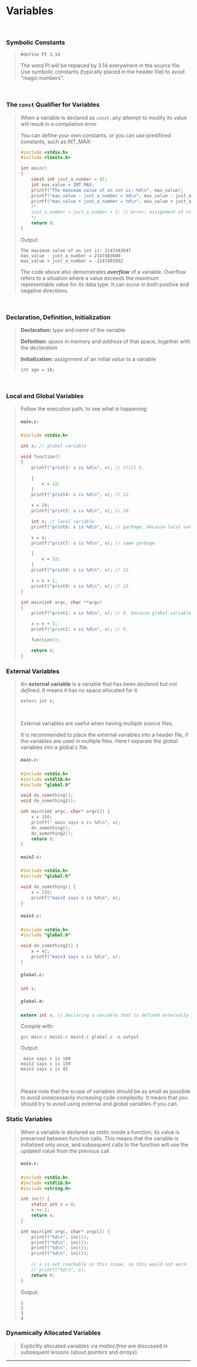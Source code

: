 # Variables

<br>

### Symbolic Constants

<blockquote>

```
#define PI 3.14
```
The word PI will be replaced by 3.14 everywhere in the source file. Use symbolic constants (typically placed in the header file) to avoid "magic numbers".

</blockquote>

<br>

### The ```const``` Qualifier for Variables

<blockquote>

When a variable is declared as ```const```, any attempt to modify its value will result in a compilation error.

You can define your own constants, or you can use predifined constants, such as INT_MAX:

```c
#include <stdio.h>
#include <limits.h>

int main()
{
    const int just_a_number = 47;
    int max_value = INT_MAX;
    printf("The maximum value of an int is: %d\n", max_value);
    printf("max_value - just_a_number = %d\n", max_value - just_a_number);
    printf("max_value + just_a_number = %d\n", max_value + just_a_number); // overflow
    /*
    just_a_number = just_a_number + 1; // error: assignment of read-only variable ‘just_a_number’
    */
    return 0;
}
```

Output:
```
The maximum value of an int is: 2147483647
max_value - just_a_number = 2147483600
max_value + just_a_number = -2147483602
```

The code above also demonstrates ***overflow*** of a variable. Overflow refers to a situation where a value exceeds the maximum representable value for its data type. It can occur in both positive and negative directions.

</blockquote>

<br>

### Declaration, Definition, Initialization

<blockquote>

**Declaration:** *type* and *name* of the variable

**Definition:** *space* in memory and *address* of that space, together with the *declaration*

**Initialization:** assignment of an initial *value* to a variable

```
int age = 18;
```

</blockquote>

<br>

### Local and Global Variables

<blockquote>

Follow the execution path, to see what is happening:

<h5 a><strong><code>main.c:</code></strong></h5>

```c
#include <stdio.h>

int x; // global variable

void function()
{
    printf("print3: x is %d\n", x); // still 5.

    {
        x = 12;
    }
    printf("print4: x is %d\n", x); // 12.

    x = 20;
    printf("print5: x is %d\n", x); // 20.

    int x; // local variable
    printf("print6: x is %d\n", x); // garbage, because local variables are not automatically initialized.

    x = x;
    printf("print7: x is %d\n", x); // same garbage.

    {
        x = 12;
    }
    printf("print8: x is %d\n", x); // 12.

    x = x + 1;
    printf("print9: x is %d\n", x); // 13.
}

int main(int argc, char **argv)
{
    printf("print1: x is %d\n", x); // 0, because global variables are automatically initialized to 0.

    x = x + 5;
    printf("print2: x is %d\n", x); // 5.

    function();

    return 0;
}
```

</blockquote>

### External Variables

<blockquote>

An **external variable** is a variable that has been *declared but not defined*. It means it has no space allocated for it.
```
extern int x;
```

<br>

External variables are useful when having multiple source files.

It is recommended to place the external variables into a header file, if the variables are used in multiple files. Here I separate the global variables into a global.c file.

<h5 a><strong><code>main.c:</code></strong></h5>

```c
#include <stdio.h>
#include <stdlib.h>
#include "global.h"

void do_something();
void do_something2();

int main(int argc, char* argv[]) {
    x = 100;
    printf(" main says x is %d\n", x);
    do_something();
    do_something2();
    return 0;
}
```

<h5 a><strong><code>main2.c:</code></strong></h5>

```c
#include <stdio.h>
#include "global.h"

void do_something() {
    x = 150;
    printf("main2 says x is %d\n", x);
}
```

<h5 a><strong><code>main3.c:</code></strong></h5>

```c
#include <stdio.h>
#include "global.h"

void do_something2() {
    x = 42;
    printf("main3 says x is %d\n", x);
}
```

<h5 a><strong><code>global.c:</code></strong></h5>

```c
int x;
```

<h5 a><strong><code>global.h:</code></strong></h5>

```c
extern int x; // Declaring a variable that is defined externally
```

Compile with:
```
gcc main.c main2.c main3.c global.c -o output
```

Output:
```
 main says x is 100
main2 says x is 150
main3 says x is 42
```

<br>

Please note that the scope of variables should be as small as possible to avoid unnecessarily increasing code complexity. It means that you should try to avoid using external and global variables if you can.

</blockquote>

### Static Variables

<blockquote>

When a variable is declared as *static* inside a function, its value is preserved between function calls. This means that the variable is initialized only once, and subsequent calls to the function will use the updated value from the previous call.

<h5 a><strong><code>main.c:</code></strong></h5>

```c
#include <stdio.h>
#include <stdlib.h>
#include <string.h>

int inc() {
    static int x = 0;
    x += 1;
    return x;
}

int main(int argc, char* argv[]) {
    printf("%d\n", inc());
    printf("%d\n", inc());
    printf("%d\n", inc());
    printf("%d\n", inc());
    
    // x is not reachable in this scope, so this would not work:
    // printf("%d\n", x);
    return 0;
}
```

Output:
```
1
2
3
4
```

</blockquote>

### Dynamically Allocated Variables

<blockquote>

Explicitly allocated variables via *malloc/free* are discussed in subsequent lessons (about *pointers* and *arrays*).

</blockquote>

---
